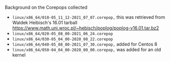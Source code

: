 Background on the Corepops collected

- `linux/x86_64/010-05_11_12-2021_07_07.corepop,` this was retrieved from Waldek Heibisch's 16.01 tarball https://www.math.uni.wroc.pl/~hebisch/poplog/poplog-v16.01.tar.bz2
- `linux/x86_64/020-05_08_00-2021_06_24.corepop`
- `linux/x86_64/030-05_04_00-2020_08_22.corepop`
- `linux/x86_64/040-05_08_00-2021_07_30.corepop,` added for Centos 8
- `linux/x86_64/050-04_04_00-2020_00_00.corepop,` was added for an old kernel
